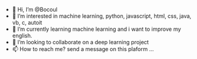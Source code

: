 - 👋 Hi, I’m @Bocoul
- 👀 I’m interested in machine learning, python, javascript, html, css, java, vb, c, autoit
- 🌱 I’m currently learning machine learning and  i want  to improve my english.
- 💞️ I’m looking to collaborate on a deep learning project
- 📫 How to reach me? send  a message  on this  plaform ...

<!---
Bocoul/Bocoul is a ✨ special ✨ repository because its `README.md` (this file) appears on your GitHub profile.
You can click the Preview link to take a look at your changes.
--->
